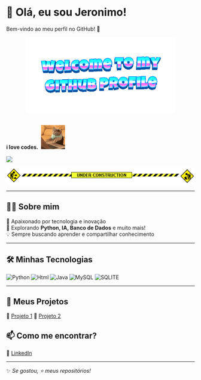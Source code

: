 # 👋 Olá, eu sou Jeronimo!  
Bem-vindo ao meu perfil no GitHub! 🚀  

<div align="center">
    <img src="welcome-header.gif" alt="welcome to my github profile" width="400">
    <br>
    <br>
</div>


**i love codes.**&nbsp;&nbsp;![](cat-typing.gif)&nbsp;&nbsp;

<img src="party-furby.gif" align="center" width="60">

<br>

![](under-construction.gif)

---

## 🧑‍💻 Sobre mim  
🎯 Apaixonado por tecnologia e inovação  
🚀 Explorando **Python, IA, Banco de Dados** e muito mais!  
💡 Sempre buscando aprender e compartilhar conhecimento  

---

## 🛠️ Minhas Tecnologias  
![Python](https://img.icons8.com/?size=100&id=12592&format=png&color=000000) 
![Html](https://img.icons8.com/?size=100&id=23028&format=png&color=000000)
![Java](https://img.icons8.com/?size=100&id=39854&format=png&color=000000)
![MySQL](https://img.icons8.com/?size=100&id=39855&format=png&color=000000) 
![SQLITE](https://img.icons8.com/?size=100&id=yjSayFwWHyCo&format=png&color=000000) 


---

## 🚀 Meus Projetos  
🔹 [Projeto 1](https://github.com/JJeeronimo/Video-locadora)
🔹 [Projeto 2](https://github.com/JJeeronimo/Projeto-de-Estacionamento)

## 📫 Como me encontrar?  
💼 [LinkedIn](https://www.linkedin.com/in/jo%C3%A3o-jeronimo?utm_source=share&utm_campaign=share_via&utm_content=profile&utm_medium=ios_app) 

---

✨ _Se gostou, ⭐ meus repositórios!_



